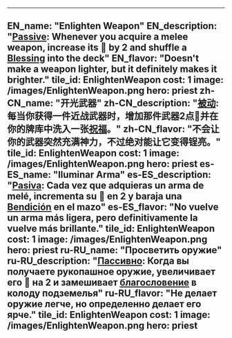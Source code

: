 ---

EN_name: "Enlighten Weapon"
EN_description: "<u>Passive</u>: Whenever you acquire a melee weapon, increase its 🔸 by 2 and shuffle a <u>Blessing</u> into the deck"
EN_flavor: "Doesn't make a weapon lighter, but it definitely makes it brighter."
tile_id: EnlightenWeapon
cost: 1
image: /images/EnlightenWeapon.png
hero: priest
zh-CN_name: "开光武器"
zh-CN_description: "<u>被动</u>:每当你获得一件近战武器时，增加那件武器2点🔸并在你的牌库中洗入一张<u>祝福</u>。"
zh-CN_flavor: "不会让你的武器突然充满神力，不过绝对能让它变得锃亮。"
tile_id: EnlightenWeapon
cost: 1
image: /images/EnlightenWeapon.png
hero: priest
es-ES_name: "Iluminar Arma"
es-ES_description: "<u>Pasiva</u>: Cada vez que adquieras un arma de melé, incrementa su 🔸 en 2 y baraja una <u>Bendición</u> en el mazo"
es-ES_flavor: "No vuelve un arma más ligera, pero definitivamente la vuelve más brillante."
tile_id: EnlightenWeapon
cost: 1
image: /images/EnlightenWeapon.png
hero: priest
ru-RU_name: "Просветить оружие"
ru-RU_description: "<u>Пассивно</u>: Когда вы получаете рукопашное оружие, увеличивает его 🔸 на 2 и замешивает <u>благословение</u> в колоду подземелья"
ru-RU_flavor: "Не делает оружие легче, но определенно делает его ярче."
tile_id: EnlightenWeapon
cost: 1
image: /images/EnlightenWeapon.png
hero: priest
---